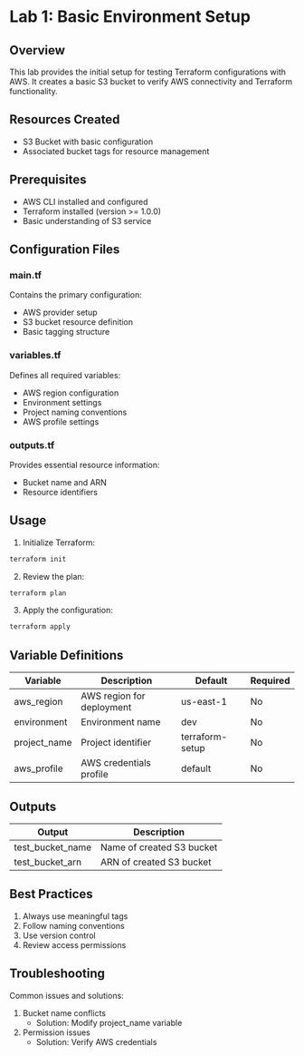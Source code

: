 # Lab 1: Basic Environment Setup

## Overview
This lab provides the initial setup for testing Terraform configurations with AWS. It creates a basic S3 bucket to verify AWS connectivity and Terraform functionality.

## Resources Created
- S3 Bucket with basic configuration
- Associated bucket tags for resource management

## Prerequisites
- AWS CLI installed and configured
- Terraform installed (version >= 1.0.0)
- Basic understanding of S3 service

## Configuration Files

### main.tf
Contains the primary configuration:
- AWS provider setup
- S3 bucket resource definition
- Basic tagging structure

### variables.tf
Defines all required variables:
- AWS region configuration
- Environment settings
- Project naming conventions
- AWS profile settings

### outputs.tf
Provides essential resource information:
- Bucket name and ARN
- Resource identifiers

## Usage

1. Initialize Terraform:
```bash
terraform init
```

2. Review the plan:
```bash
terraform plan
```

3. Apply the configuration:
```bash
terraform apply
```

## Variable Definitions
| Variable | Description | Default | Required |
|----------|-------------|---------|----------|
| aws_region | AWS region for deployment | us-east-1 | No |
| environment | Environment name | dev | No |
| project_name | Project identifier | terraform-setup | No |
| aws_profile | AWS credentials profile | default | No |

## Outputs
| Output | Description |
|--------|-------------|
| test_bucket_name | Name of created S3 bucket |
| test_bucket_arn | ARN of created S3 bucket |

## Best Practices
1. Always use meaningful tags
2. Follow naming conventions
3. Use version control
4. Review access permissions

## Troubleshooting
Common issues and solutions:
1. Bucket name conflicts
   - Solution: Modify project_name variable
2. Permission issues
   - Solution: Verify AWS credentials 